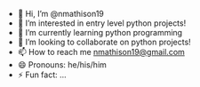 - 👋 Hi, I’m @nmathison19
- 👀 I’m interested in entry level python projects!
- 🌱 I’m currently learning python programming
- 💞️ I’m looking to collaborate on python projects!
- 📫 How to reach me nmathison19@gmail.com
- 😄 Pronouns: he/his/him
- ⚡ Fun fact: ...

<!---
nmathison19/nmathison19 is a ✨ special ✨ repository because its `README.md` (this file) appears on your GitHub profile.
You can click the Preview link to take a look at your changes.
--->
